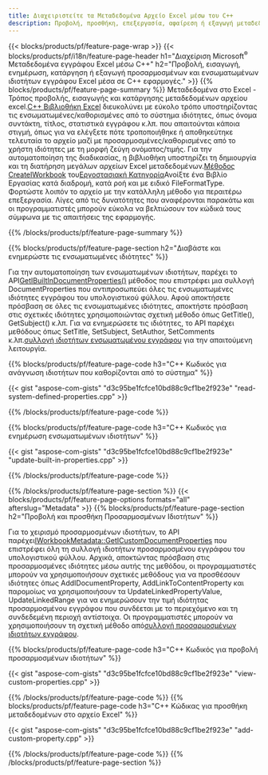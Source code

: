```yaml
---
title: Διαχειριστείτε τα Μεταδεδομένα Αρχείο Excel μέσω του C++
description: Προβολή, προσθήκη, επεξεργασία, αφαίρεση ή εξαγωγή μεταδεδομένων αρχείων Excel χρησιμοποιώντας τη βιβλιοθήκη C++
---
```

{{< blocks/products/pf/feature-page-wrap >}}
{{< blocks/products/pf/i18n/feature-page-header h1="Διαχείριση Microsoft<sup>&reg;</sup> Μεταδεδομένα εγγράφου Excel μέσω C++" h2="Προβολή, εισαγωγή, ενημέρωση, κατάργηση ή εξαγωγή προσαρμοσμένων και ενσωματωμένων ιδιοτήτων εγγράφου Excel μέσα σε C++ εφαρμογές." >}}
{{% blocks/products/pf/feature-page-summary %}}
 Μεταδεδομένα στο Excel - Τρόπος προβολής, εισαγωγής και κατάργησης μεταδεδομένων αρχείου excel.[C++ Βιβλιοθήκη Excel](/cells/el/cpp/) διευκολύνει με εύκολο τρόπο υποστηρίζοντας τις ενσωματωμένες/καθορισμένες από το σύστημα ιδιότητες, όπως όνομα συντάκτη, τίτλος, στατιστικά εγγράφου κ.λπ. που απαιτούνται κάποια στιγμή, όπως για να ελέγξετε πότε τροποποιήθηκε ή αποθηκεύτηκε τελευταία το αρχείο μαζί με προσαρμοσμένες/καθορισμένες από το χρήστη ιδιότητες με τη μορφή ζεύγη ονόματος/τιμής. Για την αυτοματοποίηση της διαδικασίας, η βιβλιοθήκη υποστηρίζει τη δημιουργία και τη διατήρηση μεγάλων αρχείων Excel μεταδεδομένων.[Μέθοδος CreateIWorkbook](https://reference.aspose.com/cells/cpp/class/aspose.cells.factory#a93f7282b976d2a001d44198dedaceee8) του[Εργοστασιακή Κατηγορία](https://reference.aspose.com/cells/cpp/class/aspose.cells.factory)Ανοίξτε ένα Βιβλίο Εργασίας κατά διαδρομή, κατά ροή και με ειδικό FileFormatType. Φορτώστε λοιπόν το αρχείο με την κατάλληλη μέθοδο για περαιτέρω επεξεργασία. Λίγες από τις δυνατότητες που αναφέρονται παρακάτω και οι προγραμματιστές μπορούν εύκολα να βελτιώσουν τον κώδικά τους σύμφωνα με τις απαιτήσεις της εφαρμογής.
 
{{% /blocks/products/pf/feature-page-summary %}}

{{% blocks/products/pf/feature-page-section h2="Διαβάστε και ενημερώστε τις ενσωματωμένες ιδιότητες" %}}

 Για την αυτοματοποίηση των ενσωματωμένων ιδιοτήτων, παρέχει το API[GetIBuiltInDocumentProperties()](https://reference.aspose.com/cells/cpp/class/aspose.cells.metadata.i_workbook_metadata) μέθοδος που επιστρέφει μια συλλογή DocumentProperties που αντιπροσωπεύει όλες τις ενσωματωμένες ιδιότητες εγγράφου του υπολογιστικού φύλλου. Αφού αποκτήσετε πρόσβαση σε όλες τις ενσωματωμένες ιδιότητες, αποκτήστε πρόσβαση στις σχετικές ιδιότητες χρησιμοποιώντας σχετική μέθοδο όπως GetTitle(), GetSubject() κ.λπ. Για να ενημερώσετε τις ιδιότητες, το API παρέχει μεθόδους όπως SetTitle, SetSubject, SetAuthor, SetComments κ.λπ.[συλλογή ιδιοτήτων ενσωματωμένου εγγράφου](https://reference.aspose.com/cells/cpp/class/aspose.cells.properties.i_built_in_document_property_collection) για την απαιτούμενη λειτουργία.

{{% blocks/products/pf/feature-page-code h3="C++ Κωδικός για ανάγνωση ιδιοτήτων που καθορίζονται από το σύστημα" %}}

{{< gist "aspose-com-gists" "d3c95be1fcfce10bd88c9cf1be2f923e" "read-system-defined-properties.cpp" >}}

{{% /blocks/products/pf/feature-page-code %}}

{{% blocks/products/pf/feature-page-code h3="C++ Κωδικός για ενημέρωση ενσωματωμένων ιδιοτήτων" %}}

{{< gist "aspose-com-gists" "d3c95be1fcfce10bd88c9cf1be2f923e" "update-built-in-properties.cpp" >}}

{{% /blocks/products/pf/feature-page-code %}}


{{% /blocks/products/pf/feature-page-section %}}
{{< blocks/products/pf/feature-page-options formats="all" afterslug="Metadata" >}}
{{% blocks/products/pf/feature-page-section h2="Προβολή και προσθήκη Προσαρμοσμένων Ιδιοτήτων" %}}

Για το χειρισμό προσαρμοσμένων ιδιοτήτων, το API παρέχει[IWorkbookMetadata::GetICustomDocumentProperties](https://reference.aspose.com/cells/cpp/class/aspose.cells.metadata.i_workbook_metadata#a69f0226813ce18c03ebc13b8ca691e79) που επιστρέφει όλη τη συλλογή ιδιοτήτων προσαρμοσμένου εγγράφου του υπολογιστικού φύλλου. Αρχικά, αποκτώντας πρόσβαση στις προσαρμοσμένες ιδιότητες μέσω αυτής της μεθόδου, οι προγραμματιστές μπορούν να χρησιμοποιήσουν σχετικές μεθόδους για να προσθέσουν ιδιότητες όπως AddIDocumentProperty, AddLinkToContentProperty και παρομοίως να χρησιμοποιήσουν τα UpdateLinkedPropertyValue, UpdateLinkedRange για να ενημερώσουν την τιμή ιδιότητας προσαρμοσμένου εγγράφου που συνδέεται με το περιεχόμενο και τη συνδεδεμένη περιοχή αντίστοιχα. Οι προγραμματιστές μπορούν να χρησιμοποιήσουν τη σχετική μέθοδο από[συλλογή προσαρμοσμένων ιδιοτήτων εγγράφου](https://reference.aspose.com/cells/cpp/class/aspose.cells.properties.i_custom_document_property_collection).

{{% blocks/products/pf/feature-page-code h3="C++ Κωδικός για προβολή προσαρμοσμένων ιδιοτήτων" %}}

{{< gist "aspose-com-gists" "d3c95be1fcfce10bd88c9cf1be2f923e" "view-custom-properties.cpp" >}}

{{% /blocks/products/pf/feature-page-code %}}
{{% blocks/products/pf/feature-page-code h3="C++ Κώδικας για προσθήκη μεταδεδομένων στο αρχείο Excel" %}}

{{< gist "aspose-com-gists" "d3c95be1fcfce10bd88c9cf1be2f923e" "add-custom-property.cpp" >}}

{{% /blocks/products/pf/feature-page-code %}}
{{% /blocks/products/pf/feature-page-section %}}
